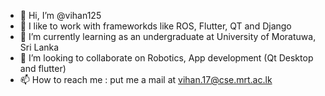 - 👋 Hi, I’m @vihan125
- 👀 I like to work with frameworkds like ROS, Flutter, QT and Django
- 🌱 I’m currently learning as an undergraduate at University of Moratuwa, Sri Lanka
- 💞️ I’m looking to collaborate on Robotics, App development (Qt Desktop and flutter)
- 📫 How to reach me : put me a mail at vihan.17@cse.mrt.ac.lk

<!---
vihan125/vihan125 is a ✨ special ✨ repository because its `README.md` (this file) appears on your GitHub profile.
You can click the Preview link to take a look at your changes.
--->
